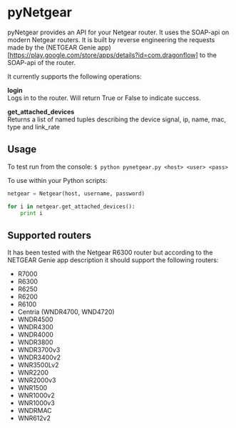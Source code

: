 pyNetgear
==============

pyNetgear provides an API for your Netgear router. It uses the SOAP-api on modern Netgear routers. It is built by reverse engineering the requests made by the (NETGEAR Genie app)[https://play.google.com/store/apps/details?id=com.dragonflow] to the SOAP-api of the router.

It currently supports the following operations:
 
**login**<br>
Logs in to the router. Will return True or False to indicate success.

**get_attached_devices**<br>
Returns a list of named tuples describing the device signal, ip, name, mac, type and link_rate 

Usage
-----
To test run from the console:
`$ python pynetgear.py <host> <user> <pass>`

To use within your Python scripts:
```python
netgear = Netgear(host, username, password)

for i in netgear.get_attached_devices():
    print i
```

Supported routers
-----------------
It has been tested with the Netgear R6300 router but according to the NETGEAR Genie app description it should support the following routers:

 * R7000
 * R6300
 * R6250
 * R6200
 * R6100
 * Centria (WNDR4700, WND4720)
 * WNDR4500
 * WNDR4300
 * WNDR4000
 * WNDR3800
 * WNDR3700v3
 * WNDR3400v2
 * WNR3500Lv2
 * WNR2200
 * WNR2000v3
 * WNR1500
 * WNR1000v2
 * WNR1000v3
 * WNDRMAC
 * WNR612v2
